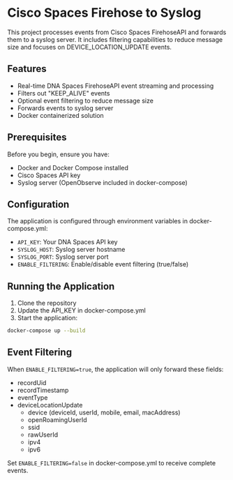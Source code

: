 # Cisco Spaces Firehose to Syslog

This project processes events from Cisco Spaces FirehoseAPI and forwards them to a syslog server. It includes filtering capabilities to reduce message size and focuses on DEVICE_LOCATION_UPDATE events.

## Features

- Real-time DNA Spaces FirehoseAPI event streaming and processing
- Filters out "KEEP_ALIVE" events
- Optional event filtering to reduce message size
- Forwards events to syslog server
- Docker containerized solution

## Prerequisites

Before you begin, ensure you have:
- Docker and Docker Compose installed
- Cisco Spaces API key
- Syslog server (OpenObserve included in docker-compose)

## Configuration

The application is configured through environment variables in docker-compose.yml:

- `API_KEY`: Your DNA Spaces API key
- `SYSLOG_HOST`: Syslog server hostname 
- `SYSLOG_PORT`: Syslog server port
- `ENABLE_FILTERING`: Enable/disable event filtering (true/false)

## Running the Application

1. Clone the repository
2. Update the API_KEY in docker-compose.yml
3. Start the application:

```bash
docker-compose up --build
```

## Event Filtering

When `ENABLE_FILTERING=true`, the application will only forward these fields:
- recordUid
- recordTimestamp
- eventType
- deviceLocationUpdate
  - device (deviceId, userId, mobile, email, macAddress)
  - openRoamingUserId
  - ssid
  - rawUserId
  - ipv4
  - ipv6

Set `ENABLE_FILTERING=false` in docker-compose.yml to receive complete events.

